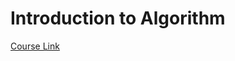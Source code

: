 # Introduction to Algorithm

[Course Link](https://ocw.mit.edu/courses/6-006-introduction-to-algorithms-fall-2011/)
